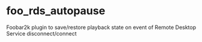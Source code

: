 # foo_rds_autopause
Foobar2k plugin to save/restore playback state on event of Remote Desktop Service disconnect/connect 
